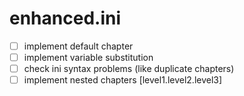 # enhanced.ini 

* [ ] implement default chapter
* [ ] implement variable substitution
* [ ] check ini syntax problems (like duplicate chapters)
* [ ] implement nested chapters [level1.level2.level3]